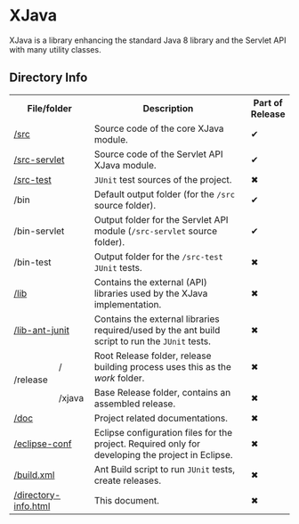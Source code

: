 # XJava

XJava is a library enhancing the standard Java 8 library and the Servlet API with many utility classes.

## Directory Info

<table>
	<tr>
		<th colspan=2>File/folder</th>
		<th>Description</th>
		<th>Part&nbsp;of<br>Release
		</th>
	</tr>
	<tr>
		<td colspan=2><a href="https://github.com/icza/xjava/tree/master/src">/src</a></td>
		<td>Source code of the core XJava module.</td>
		<td>&#10004;</td>
	</tr>
	<tr>
		<td colspan=2><a href="https://github.com/icza/xjava/tree/master/src-servlet/x/javax/servlet">/src-servlet</a></td>
		<td>Source code of the Servlet API XJava module.</td>
		<td>&#10004;</td>
	</tr>
	<tr>
		<td colspan=2><a href="https://github.com/icza/xjava/tree/master/src-test">/src-test</a></td>
		<td><code>JUnit</code> test sources of the project.</td>
		<td>&#10006;</td>
	</tr>
	<tr>
		<td colspan=2>/bin</td>
		<td>Default output folder (for the <code>/src</code> source
			folder).
		</td>
		<td>&#10004;</td>
	</tr>
	<tr>
		<td colspan=2>/bin-servlet</td>
		<td>Output folder for the Servlet API module (<code>/src-servlet</code>
			source folder).
		</td>
		<td>&#10004;</td>
	</tr>
	<tr>
		<td colspan=2>/bin-test</td>
		<td>Output folder for the <code>/src-test</code> <code>JUnit</code>
			tests.
		</td>
		<td>&#10006;</td>
	</tr>
	<tr>
		<td colspan=2><a href="https://github.com/icza/xjava/tree/master/lib">/lib</a></td>
		<td>Contains the external (API) libraries used by the XJava
			implementation.</td>
		<td>&#10006;</td>
	</tr>
	<tr>
		<td colspan=2><a href="https://github.com/icza/xjava/tree/master/lib-ant-junit">/lib-ant-junit</a></td>
		<td>Contains the external libraries required/used by the ant
			build script to run the <code>JUnit</code> tests.
		</td>
		<td>&#10006;</td>
	</tr>
	<tr>
		<td rowspan=2>/release</td>
		<td>/</td>
		<td>Root Release folder, release building process uses this as
			the <i>work</i> folder.
		</td>
		<td>&#10006;</td>
	</tr>
	<tr>
		<td>/xjava</td>
		<td>Base Release folder, contains an assembled release.</td>
		<td>&#10006;</td>
	</tr>
	<tr>
		<td colspan=2><a href="https://github.com/icza/xjava/tree/master/doc">/doc</a></td>
		<td>Project related documentations.</td>
		<td>&#10006;</td>
	</tr>
	<tr>
		<td colspan=2><a href="https://github.com/icza/xjava/tree/master/eclipse-conf">/eclipse-conf</a></td>
		<td>Eclipse configuration files for the project. Required only
			for developing the project in Eclipse.</td>
		<td>&#10006;</td>
	</tr>
	<tr>
		<td colspan=2><a href="https://github.com/icza/xjava/blob/master/build.xml">/build.xml</a></td>
		<td>Ant Build script to run <code>JUnit</code> tests, create
			releases.
		</td>
		<td>&#10006;</td>
	</tr>
	<tr>
		<td colspan=2><a href="https://github.com/icza/xjava/blob/master/directory-info.html">/directory-info.html</a></td>
		<td>This document.</td>
		<td>&#10006;</td>
	</tr>
</table>
